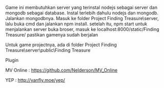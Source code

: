 Game ini membutuhkan server yang terinstal nodejs sebagai server  dan mongodb sebagai database.
Instal terlebih dahulu nodejs dan mongodb.
Jalankan mongodbnya.
Masuk ke folder Project Finding Treasure\server, lalu buka cmd dan jalankan npm install.
setelah itu, npm start untuk menjalankan server
buka broser, masuk ke localhost:8000/static/Finding Treasure/
pastikan gamenya sudah berjalan

Untuk game projectnya, ada di folder Project Finding Treasure\server\public\Finding Treasure



Plugin 

MV Online : https://github.com/Nelderson/MV_Online

YEP : http://yanfly.moe/yep/
